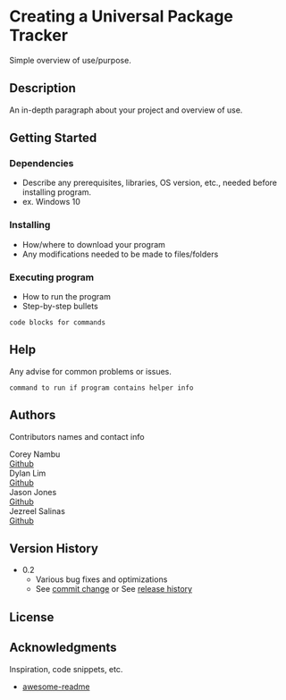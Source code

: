 # Creating a Universal Package Tracker

Simple overview of use/purpose.

## Description

An in-depth paragraph about your project and overview of use.

## Getting Started

### Dependencies

* Describe any prerequisites, libraries, OS version, etc., needed before installing program.
* ex. Windows 10

### Installing

* How/where to download your program
* Any modifications needed to be made to files/folders

### Executing program

* How to run the program
* Step-by-step bullets
```
code blocks for commands
```

## Help

Any advise for common problems or issues.
```
command to run if program contains helper info
```

## Authors

Contributors names and contact info

Corey Nambu  
[Github](https://github.com/KoiNip)  
Dylan Lim  
[Github](https://github.com/DeadShinigamiXV)  
Jason Jones  
[Github](https://github.com/jasojone)  
Jezreel Salinas  
[Github](https://github.com/jsalinas1)  

## Version History
* 0.2
    * Various bug fixes and optimizations
    * See [commit change]() or See [release history]()


## License


## Acknowledgments

Inspiration, code snippets, etc.
* [awesome-readme](https://github.com/matiassingers/awesome-readme)
